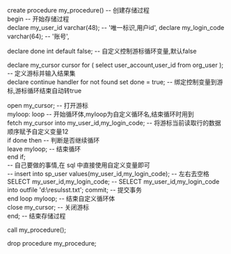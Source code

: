  
create procedure my_procedure() -- 创建存储过程  
begin -- 开始存储过程  
declare my_user_id varchar(48); -- '唯一标识,用户id',
declare my_login_code varchar(64); -- '账号',

declare done int default false; -- 自定义控制游标循环变量,默认false  

declare my_cursor cursor for ( select  user_account,user_id from org_user ); -- 定义游标并输入结果集  
declare continue handler for not found set done = true; -- 绑定控制变量到游标,游标循环结束自动转true  

open my_cursor; -- 打开游标  
  myloop: loop -- 开始循环体,myloop为自定义循环名,结束循环时用到  
    fetch my_cursor into my_user_id,my_login_code; -- 将游标当前读取行的数据顺序赋予自定义变量12  
    if done then -- 判断是否继续循环  
      leave myloop; -- 结束循环  
    end if;  
    -- 自己要做的事情,在 sql 中直接使用自定义变量即可  
   -- insert into sp_user values(my_user_id,my_login_code); -- 左右去空格  
    SELECT my_user_id,my_login_code;
-- SELECT my_user_id,my_login_code  into outfile 'd:\\resulsst.txt';
    commit; -- 提交事务  
  end loop myloop; -- 结束自定义循环体  
  close my_cursor; -- 关闭游标  
end; -- 结束存储过程  

call my_procedure();  

drop procedure my_procedure; 